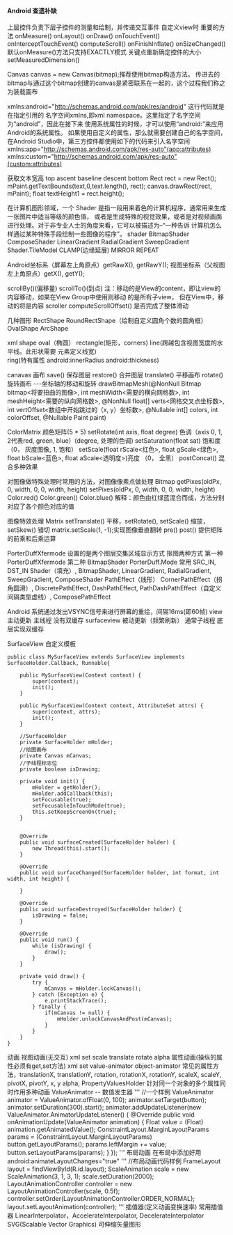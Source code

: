 #### Android 查遗补缺
上层控件负责下层子控件的测量和绘制，并传递交互事件
自定义view时 重要的方法 onMeasure() onLayout() onDraw() onTouchEvent() onInterceptTouchEvent() computeScroll()  onFinishInflate()  onSizeChanged()
默认onMeasure()方法只支持EXACTLY模式
关键点重新确定控件的大小 setMeasuredDimension()

Canvas canvas = new Canvas(bitmap);推荐使用bitmap构造方法。
传进去的bitmap与通过这个bitmap创建的canvas是紧密联系在一起的，这个过程我们称之为装载画布

xmlns:android="http://schemas.android.com/apk/res/android"
这行代码就是在指定引用的 名字空间xmlns,即xml namespace。这里指定了名字空间为“android”，因此在接下来
使用系统属性的时候，才可以使用“android:”来应用Android的系统属性。
如果使用自定义的属性，那么就需要创建自己的名字空间，在Android Studio中，第三方控件都使用如下的代码来引入名字空间
xmlns:app="http://schemas.android.com/apk/res-auto"(app:attributes)
xmlns:custom="http://schemas.android.com/apk/res-auto"(custom:attributes)

获取文本宽高 top  ascent baseline descent bottom
 Rect rect = new Rect();
 mPaint.getTextBounds(text,0,text.length(), rect);
 canvas.drawRect(rect, mPaint);
float textHeight1 = rect.height();

在计算机图形领域，一个 Shader 是指一段用来着色的计算机程序，通常用来生成一张图片中适当等级的颜色值，
或者是生成特殊的视觉效果，或者是对视频画面进行处理。对于非专业人士的角度来看，它可以被描述为–“一种告诉
计算机怎么样通过某种特殊手段绘制一些图像的程序”。
shader BitmapShader  ComposeShader LinearGradient RadialGradient SweepGradient 
Shader.TileModel CLAMP(边缘延展) MIRROR REPEAT

Android坐标系（屏幕左上角原点）getRawX(), getRawY(); 视图坐标系（父视图左上角原点）getX(), getY();

scrollBy()(偏移量)  scrollTo()(到点) 注：移动的是View的content，即让view的内容移动，如果在View Group中使用则移动
的是所有子view， 但在View中，移动的将是内容
scroller computeScrollOffset() 是否完成了整体滑动

几种图形
RectShape RoundRectShape（绘制自定义圆角个数的圆角框） OvalShape ArcShape

xml shape
oval（椭圆）  rectangle(矩形，corners)
line(跨越包含视图宽度的水平线。此形状需要 <stroke> 元素定义线宽)  
ring(特有属性 android:innerRadius  android:thickness) 

canavas 画布
save() 保存图层 restore() 合并图层
translate() 平移画布 rotate() 旋转画布 ---坐标轴的移动和旋转
drawBitmapMesh(@NonNull Bitmap bitmap<将要扭曲的图像>, int meshWidth<需要的横向网格数>, int meshHeight<需要的纵向网格数>,
            @NonNull float[] verts<网格交叉点坐标数>, int vertOffset<数组中开始跳过的（x, y）坐标数>, @Nullable int[] colors, int colorOffset,
            @Nullable Paint paint)

ColorMatrix 颜色矩阵(5 * 5)
setRotate(int axis, float degree) 色调（axis 0, 1, 2代表red, green, blue）(degree, 处理的色调)
setSaturation(float sat) 饱和度 （0， 灰度图像, 1, 饱和）
setScale(float rScale<红色>, float gScale<绿色>, float bScale<蓝色>, float aScale<透明度>)亮度 （0， 全黑）
postConcat() 混合多种效果

对图像做特殊处理时常用的方法，对图像像素点做处理
Bitmap getPixes(oldPx, 0, width, 0, 0, width, height) setPixes(oldPx, 0, width, 0, 0, width, height)
Color.red() Color.green() Color.blue() 解释：颜色由红绿蓝混合而成，方法分别对应了各个颜色对应的值

图像特效处理
Matrix  setTranslate() 平移，setRotate(),  setScale() 缩放， setSkew() 错切
matrix.setScale(1, -1);实现图像垂直翻转
pre() post() 提供矩阵的前乘和后乘运算

PorterDuffXfermode 设置的是两个图层交集区域显示方式
抠图两种方式 第一种PorterDuffXfermode 第二种 BitmapShader
PorterDuff.Mode 常用 SRC_IN, DST_IN
Shader（填充）,    BitmapShader, LinearGradient, RadialGradient, SweepGradient, ComposeShader
PathEffect（线形） CornerPathEffect（拐角圆滑）, DiscretePathEffect, DashPathEffect,  PathDashPathEffect（自定义间隔类型虚线）, ComposePathEffect

Android 系统通过发出VSYNC信号来进行屏幕的重绘，间隔16ms(即60帧)
view          主动更新              主线程      没有双缓存
surfaceview   被动更新（频繁刷新）  通常子线程  底层实现双缓存

SurfaceView 自定义模板
~~~
public class MySurfaceView extends SurfaceView implements SurfaceHolder.Callback, Runnable{

    public MySurfaceView(Context context) {
        super(context);
        init();
    }

    public MySurfaceView(Context context, AttributeSet attrs) {
        super(context, attrs);
        init();
    }

    //SurfaceHolder
    private SurfaceHolder mHolder;
    //绘图画布
    private Canvas mCanvas;
    //子线程标志位
    private boolean isDrawing;
    
    private void init() {
        mHolder = getHolder();
        mHolder.addCallback(this);
        setFocusable(true);
        setFocusableInTouchMode(true);
        this.setKeepScreenOn(true);
    }
    

    @Override
    public void surfaceCreated(SurfaceHolder holder) {
        new Thread(this).start();
    }

    @Override
    public void surfaceChanged(SurfaceHolder holder, int format, int width, int height) {

    }

    @Override
    public void surfaceDestroyed(SurfaceHolder holder) {
        isDrawing = false;
    }

    @Override
    public void run() {
        while (isDrawing) {
            draw();
        }
    }
    
    private void draw() {
        try {
            mCanvas = mHolder.lockCanvas();
        } catch (Exception e) {
            e.printStackTrace();
        } finally {
            if(mCanvas != null) {
                mHolder.unlockCanvasAndPost(mCanvas);
            }
        }
    }
}

~~~

动画 
视图动画(无交互) xml set scale translate rotate alpha
属性动画(操纵的属性必须有get,set方法) xml set value-animator object-animator
常见的属性方法，translationX, translationY, rotation, rotationX, rotationY, scaleX, scaleY, pivotX, pivotY, x, y alpha, 
PropertyValuesHolder 针对同一个对象的多个属性同时作用多种动画
ValueAnimator -- 数值发生器
'''
                //一个样例
                ValueAnimator animator = ValueAnimator.ofFloat(0, 100);
                animator.setTarget(button);
                animator.setDuration(300).start();
                animator.addUpdateListener(new ValueAnimator.AnimatorUpdateListener() {
                    @Override
                    public void onAnimationUpdate(ValueAnimator animation) {
                        Float value = (Float) animation.getAnimatedValue();
                        ConstraintLayout.MarginLayoutParams params = (ConstraintLayout.MarginLayoutParams) button.getLayoutParams();
                        params.leftMargin += value;
                        button.setLayoutParams(params);
                    }
                });
'''
布局动画 在布局中添加好用android:animateLayoutChanges="true"
'''
        //布局动画代码样例
        FrameLayout layout = findViewById(R.id.layout);
        ScaleAnimation scale = new ScaleAnimation(3, 1, 3, 1);
        scale.setDuration(2000);
        LayoutAnimationController controller = new LayoutAnimationController(scale, 0.5f);
        controller.setOrder(LayoutAnimationController.ORDER_NORMAL);
        layout.setLayoutAnimation(controller);
'''
插值器(定义动画变换速率) 常用插值器 LinearInterpolator，AccelerateInterpolator, DecelerateInterpolator
SVG(Scalable Vector Graphics) 可伸缩矢量图形




